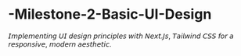 # -Milestone-2-Basic-UI-Design
𝘐𝘮𝘱𝘭𝘦𝘮𝘦𝘯𝘵𝘪𝘯𝘨 𝘜𝘐 𝘥𝘦𝘴𝘪𝘨𝘯 𝘱𝘳𝘪𝘯𝘤𝘪𝘱𝘭𝘦𝘴 𝘸𝘪𝘵𝘩 𝘕𝘦𝘹𝘵.𝘑𝘴, 𝘛𝘢𝘪𝘭𝘸𝘪𝘯𝘥 𝘊𝘚𝘚 𝘧𝘰𝘳 𝘢 𝘳𝘦𝘴𝘱𝘰𝘯𝘴𝘪𝘷𝘦, 𝘮𝘰𝘥𝘦𝘳𝘯 𝘢𝘦𝘴𝘵𝘩𝘦𝘵𝘪𝘤.
